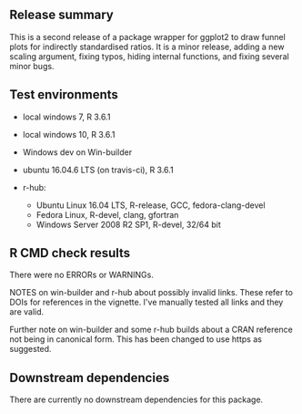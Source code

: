 ## Release summary
This is a second release of a package wrapper for ggplot2 to draw funnel plots for indirectly standardised ratios.  It is a minor release, adding a new scaling argument, fixing typos, hiding internal functions, and fixing several minor bugs.

## Test environments
* local windows 7, R 3.6.1
* local windows 10, R 3.6.1
* Windows dev on Win-builder
* ubuntu 16.04.6 LTS (on travis-ci), R 3.6.1

* r-hub:
  * Ubuntu Linux 16.04 LTS, R-release, GCC, fedora-clang-devel
  * Fedora Linux, R-devel, clang, gfortran
  * Windows Server 2008 R2 SP1, R-devel, 32/64 bit

## R CMD check results
There were no ERRORs or WARNINGs.

NOTES on win-builder and r-hub about possibly invalid links.
These refer to DOIs for references in the vignette.  I've manually tested all links and they are valid.

Further note on win-builder and some r-hub builds about a CRAN reference not being in canonical form.  This has been changed to use https as suggested.


## Downstream dependencies
There are currently no downstream dependencies for this package.
